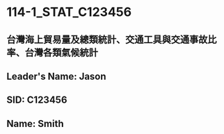 # 114-1_STAT_C123456
## 台灣海上貿易量及總類統計、交通工具與交通事故比率、台灣各類氣候統計
## Leader's Name: Jason
## SID: C123456
## Name: Smith
